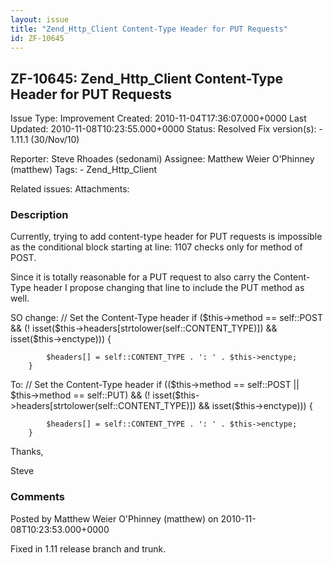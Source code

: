 ```yaml
---
layout: issue
title: "Zend_Http_Client Content-Type Header for PUT Requests"
id: ZF-10645
---
```


ZF-10645: Zend\_Http\_Client Content-Type Header for PUT Requests
-----------------------------------------------------------------

 Issue Type: Improvement Created: 2010-11-04T17:36:07.000+0000 Last Updated: 2010-11-08T10:23:55.000+0000 Status: Resolved Fix version(s): - 1.11.1 (30/Nov/10)
 
 Reporter:  Steve Rhoades (sedonami)  Assignee:  Matthew Weier O'Phinney (matthew)  Tags: - Zend\_Http\_Client
 
 Related issues: 
 Attachments: 
### Description

Currently, trying to add content-type header for PUT requests is impossible as the conditional block starting at line: 1107 checks only for method of POST.

Since it is totally reasonable for a PUT request to also carry the Content-Type header I propose changing that line to include the PUT method as well.

SO change: // Set the Content-Type header if ($this->method == self::POST && (! isset($this->headers[strtolower(self::CONTENT\_TYPE)]) && isset($this->enctype))) {

 
            $headers[] = self::CONTENT_TYPE . ': ' . $this->enctype;
        }


To: // Set the Content-Type header if (($this->method == self::POST || $this->method == self::PUT) && (! isset($this->headers[strtolower(self::CONTENT\_TYPE)]) && isset($this->enctype))) {

 
            $headers[] = self::CONTENT_TYPE . ': ' . $this->enctype;
        }


Thanks,

Steve

 

 

### Comments

Posted by Matthew Weier O'Phinney (matthew) on 2010-11-08T10:23:53.000+0000

Fixed in 1.11 release branch and trunk.

 

 